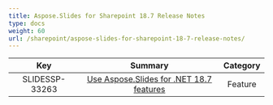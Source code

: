 ```yaml
---
title: Aspose.Slides for Sharepoint 18.7 Release Notes
type: docs
weight: 60
url: /sharepoint/aspose-slides-for-sharepoint-18-7-release-notes/
---
```


|**Key** |**Summary** |**Category** |
| :-: | :-: | :-: |
|SLIDESSP-33263|[Use Aspose.Slides for .NET 18.7 features](https://docs.aspose.com/display/slidesnet/Aspose.Slides+for+.NET+18.7+Release+Notes)|Feature|

